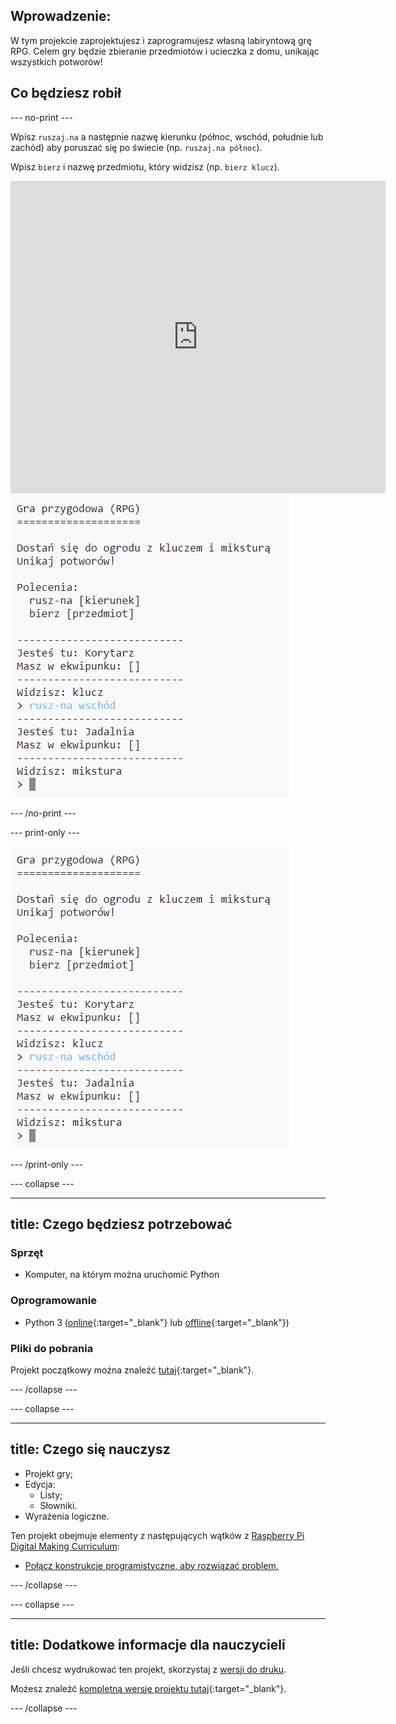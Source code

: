 ## Wprowadzenie:

W tym projekcie zaprojektujesz i zaprogramujesz własną labiryntową grę RPG. Celem gry będzie zbieranie przedmiotów i ucieczka z domu, unikając wszystkich potworów!

## Co będziesz robił

\--- no-print \---

Wpisz `ruszaj.na` a następnie nazwę kierunku (północ, wschód, południe lub zachód) aby poruszać się po świecie (np. `ruszaj.na północ`).

Wpisz `bierz` i nazwę przedmiotu, który widzisz (np. `bierz klucz`).

<div class="trinket">
  <iframe src="https://trinket.io/embed/python/d06adeb527?outputOnly=true&start=result" width="600" height="500" frameborder="0" marginwidth="0" marginheight="0" allowfullscreen>
  </iframe>
  <img src="images/rpg-finished.png">
</div>

\--- /no-print \---

\--- print-only \---

![skończony projekt](images/rpg-finished.png)

\--- /print-only \---

\--- collapse \---

* * *

## title: Czego będziesz potrzebować

### Sprzęt

+ Komputer, na którym można uruchomić Python

### Oprogramowanie

+ Python 3 ([online](https://trinket.io/){:target="_blank"} lub [offline](https://www.python.org/downloads/){:target="_blank"})

### Pliki do pobrania

Projekt początkowy można znaleźć [tutaj](http://rpf.io/p/en/rpg-go){:target="_blank"}.

\--- /collapse \---

\--- collapse \---

* * *

## title: Czego się nauczysz

+ Projekt gry;
+ Edycja: 
    + Listy;
    + Słowniki.
+ Wyrażenia logiczne.

Ten projekt obejmuje elementy z następujących wątków z [Raspberry Pi Digital Making Curriculum](http://rpf.io/curriculum):

+ [Połącz konstrukcje programistyczne, aby rozwiązać problem.](https://www.raspberrypi.org/curriculum/programming/builder)

\--- /collapse \---

\--- collapse \---

* * *

## title: Dodatkowe informacje dla nauczycieli

Jeśli chcesz wydrukować ten projekt, skorzystaj z [wersji do druku](https://projects.raspberrypi.org/en/projects/rpg/print).

Możesz znaleźć [kompletną wersję projektu tutaj](http://rpf.io/p/en/rpg-get){:target="_blank"}.

\--- /collapse \---
